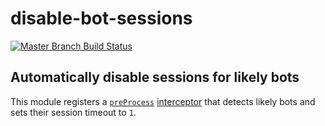 # disable-bot-sessions

[![Master Branch Build Status](https://img.shields.io/travis/coldbox-modules/disable-bot-sessions/master.svg?style=flat-square&label=master)](https://travis-ci.org/coldbox-modules/disable-bot-sessions)

## Automatically disable sessions for likely bots

This module registers a [`preProcess`](https://coldbox.ortusbooks.com/content/full/interceptors/application_life_cycle.html)
[interceptor](https://coldbox.ortusbooks.com/content/full/interceptors/) that detects
likely bots and sets their session timeout to `1`.
